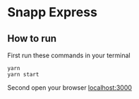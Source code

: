 # Snapp Express

## How to run

First run these commands in your terminal

```shell
yarn
yarn start
```

Second open your browser [localhost:3000](http://localhost:3000/)
